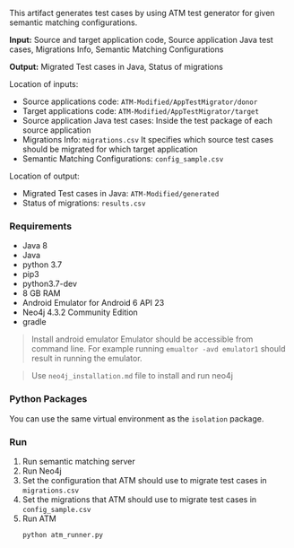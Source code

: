 This artifact generates test cases by using ATM test generator for given semantic matching configurations.

**Input:** Source and target application code, Source application Java test cases, Migrations Info, Semantic Matching Configurations

**Output:** Migrated Test cases in Java, Status of migrations

Location of inputs:
- Source applications code: `ATM-Modified/AppTestMigrator/donor`
- Target applications code: `ATM-Modified/AppTestMigrator/target`
- Source application Java test cases: Inside the test package of each source application
- Migrations Info: `migrations.csv` It specifies which source test cases should be migrated for which target application
- Semantic Matching Configurations: `config_sample.csv`

Location of output:
- Migrated Test cases in Java: `ATM-Modified/generated`
- Status of migrations: `results.csv`

### Requirements
- Java 8
- Java 
- python 3.7
- pip3
- python3.7-dev
- 8 GB RAM
- Android Emulator for Android 6 API 23
- Neo4j 4.3.2 Community Edition
- gradle

> Install android emulator 
> Emulator should be accessible from command line. 
> For example running `emualtor -avd emulator1` should result in running the emulator. 

> Use `neo4j_installation.md` file to install and run neo4j

### Python Packages
You can use the same virtual environment as the `isolation` package.

### Run
1. Run semantic matching server
1. Run Neo4j
1. Set the configuration that ATM should use to migrate test cases in `migrations.csv`
1. Set the migrations that ATM should use to migrate test cases in `config_sample.csv`
1. Run ATM
    ```shell
    python atm_runner.py
    ```


